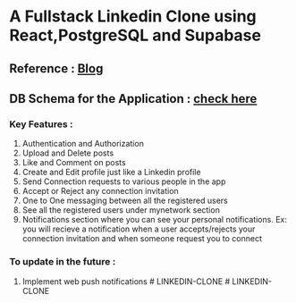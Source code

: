 # A Fullstack Linkedin Clone using React,PostgreSQL and Supabase


## Reference : [Blog](https://medium.com/towards-data-engineering/database-design-for-a-system-like-linkedin-3c52a5ab28c0)


## DB Schema for the Application : [check here](https://drawsql.app/teams/h-c-srihari-team/diagrams/linkedin-clone)

### Key Features :
1. Authentication and Authorization
2. Upload and Delete posts
3. Like and Comment on posts
4. Create and Edit profile just like a Linkedin profile
5. Send Connection requests to various people in the app
6. Accept or Reject any connection invitation
7. One to One messaging between all the registered users
8. See all the registered users under mynetwork section
9. Notifications section where you can see your personal notifications. Ex: you will recieve a notification when a user accepts/rejects your connection invitation and when someone request you to connect

### To update in the future :
1. Implement web push notifications 
#   L I N K E D I N - C L O N E 
 
 #   L I N K E D I N - C L O N E 
 
 
